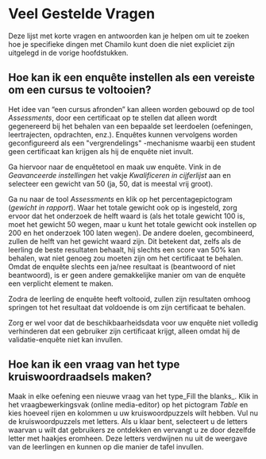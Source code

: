 # Veel Gestelde Vragen

Deze lijst met korte vragen en antwoorden kan je helpen om uit te zoeken hoe je specifieke dingen met Chamilo kunt doen die niet expliciet zijn uitgelegd in de vorige hoofdstukken.

## Hoe kan ik een enquête instellen als een vereiste om een cursus te voltooien? <a id="how-can-i-set-a-survey-as-a-requirement-to-complete-a-course"></a>

Het idee van “een cursus afronden” kan alleen worden gebouwd op de tool _Assessments_, door een certificaat op te stellen dat alleen wordt gegenereerd bij het behalen van een bepaalde set leerdoelen \(oefeningen, leertrajecten, opdrachten, enz.\). Enquêtes kunnen vervolgens worden geconfigureerd als een "vergrendelings" -mechanisme waarbij een student geen certificaat kan krijgen als hij de enquête niet invult.

Ga hiervoor naar de enquêtetool en maak uw enquête. Vink in de _Geavanceerde instellingen_ het vakje _Kwalificeren in cijferlijst_ aan en selecteer een gewicht van 50 \(ja, 50, dat is meestal vrij groot\).

Ga nu naar de tool _Assessments_ en klik op het percentagepictogram \(_gewicht in rapport_\). Waar het totale gewicht ook op is ingesteld, zorg ervoor dat het onderzoek de helft waard is \(als het totale gewicht 100 is, moet het gewicht 50 wegen, maar u kunt het totale gewicht ook instellen op 200 en het onderzoek 100 laten wegen\). De andere doelen, gecombineerd, zullen de helft van het gewicht waard zijn. Dit betekent dat, zelfs als de leerling de beste resultaten behaalt, hij slechts een score van 50% kan behalen, wat niet genoeg zou moeten zijn om het certificaat te behalen. Omdat de enquête slechts een ja/nee resultaat is \(beantwoord of niet beantwoord\), is er geen andere gemakkelijke manier om van de enquête een verplicht element te maken.

Zodra de leerling de enquête heeft voltooid, zullen zijn resultaten omhoog springen tot het resultaat dat voldoende is om zijn certificaat te behalen.

Zorg er wel voor dat de beschikbaarheidsdata voor uw enquête niet volledig verhinderen dat een gebruiker zijn certificaat krijgt, alleen omdat hij de validatie-enquête niet kan invullen.

## Hoe kan ik een vraag van het type kruiswoordraadsels maken? <a id="how-can-i-create-a-crosswords-type-question"></a>

Maak in elke oefening een nieuwe vraag van het type_Fill the blanks_. Klik in het vraagbewerkingsvak \(online media-editor\) op het pictogram _Table_ en kies hoeveel rijen en kolommen u uw kruiswoordpuzzels wilt hebben. Vul nu de kruiswoordpuzzels met letters. Als u klaar bent, selecteert u de letters waarvan u wilt dat gebruikers ze ontdekken en vervangt u ze door dezelfde letter met haakjes eromheen. Deze letters verdwijnen nu uit de weergave van de leerlingen en kunnen op die manier de tafel invullen.

